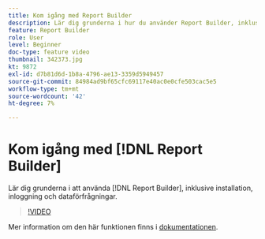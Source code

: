 ```yaml
---
title: Kom igång med Report Builder
description: Lär dig grunderna i hur du använder Report Builder, inklusive installation, inloggning och dataförfrågningar.
feature: Report Builder
role: User
level: Beginner
doc-type: feature video
thumbnail: 342373.jpg
kt: 9872
exl-id: d7b81d6d-1b8a-4796-ae13-3359d5949457
source-git-commit: 84984ad9bf65cfc69117e40ac0e0cfe503cac5e5
workflow-type: tm+mt
source-wordcount: '42'
ht-degree: 7%

---
```


# Kom igång med [!DNL Report Builder]

Lär dig grunderna i att använda [!DNL Report Builder], inklusive installation, inloggning och dataförfrågningar.

>[!VIDEO](https://video.tv.adobe.com/v/342373/?quality=12&learn=on)

Mer information om den här funktionen finns i [dokumentationen](https://experienceleague.adobe.com/docs/analytics/analyze/report-builder/home.html?lang=sv-SE).
